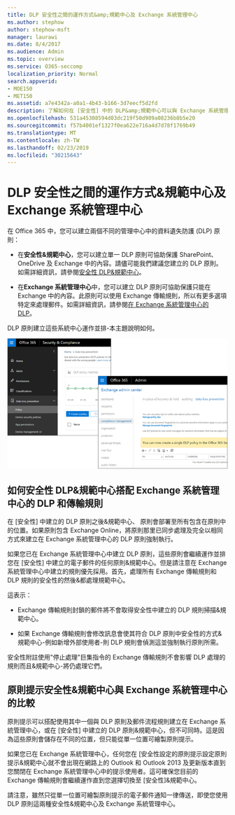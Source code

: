 ```yaml
---
title: DLP 安全性之間的運作方式&amp;規範中心及 Exchange 系統管理中心
ms.author: stephow
author: stephow-msft
manager: laurawi
ms.date: 8/4/2017
ms.audience: Admin
ms.topic: overview
ms.service: O365-seccomp
localization_priority: Normal
search.appverid:
- MOE150
- MET150
ms.assetid: a7e4342a-a0a1-4b43-b166-3d7eecf5d2fd
description: 了解如何在 [安全性] 中的 DLP&amp;規範中心可以與 Exchange 系統管理中心的 DLP 和傳輸規則搭配使用。
ms.openlocfilehash: 531a45308594d03dc219f50d989a08236b8b5e20
ms.sourcegitcommit: f57b4001ef1327f0ea622e716a4d7d78f1769b49
ms.translationtype: MT
ms.contentlocale: zh-TW
ms.lasthandoff: 02/23/2019
ms.locfileid: "30215643"
---
```

# <a name="how-dlp-works-between-the-security-amp-compliance-center-and-exchange-admin-center"></a>DLP 安全性之間的運作方式&amp;規範中心及 Exchange 系統管理中心

在 Office 365 中，您可以建立兩個不同的管理中心中的資料遺失防護 (DLP) 原則：
  
- 在**安全性&amp;規範中心**，您可以建立單一 DLP 原則可協助保護 SharePoint、 OneDrive 及 Exchange 中的內容。請儘可能我們建議您建立的 DLP 原則。如需詳細資訊，請參閱[安全性 DLP&amp;規範中心](data-loss-prevention-policies.md)。
    
- 在**Exchange 系統管理中心**中，您可以建立 DLP 原則可協助保護只能在 Exchange 中的內容。此原則可以使用 Exchange 傳輸規則，所以有更多選項特定來處理郵件。如需詳細資訊，請參閱[在 Exchange 系統管理中心的 DLP](https://go.microsoft.com/fwlink/?linkid=852311)。
    
DLP 原則建立這些系統中心運作並排-本主題說明如何。
  
![安全性和規範中心 」 及 Exchange 系統管理中心中的 DLP 頁面](media/d3eaa7e7-3b16-457b-bd9c-26707f7b584f.png)
  
## <a name="how-dlp-in-the-security-amp-compliance-center-works-with-dlp-and-transport-rules-in-the-exchange-admin-center"></a>如何安全性 DLP&amp;規範中心搭配 Exchange 系統管理中心的 DLP 和傳輸規則

在 [安全性] 中建立的 DLP 原則之後&amp;規範中心、 原則會部署至所有包含在原則中的位置。如果原則包含 Exchange Online，將原則那里已同步處理及完全以相同方式來建立在 Exchange 系統管理中心的 DLP 原則強制執行。 
  
如果您已在 Exchange 系統管理中心中建立 DLP 原則，這些原則會繼續運作並排您在 [安全性] 中建立的電子郵件的任何原則&amp;規範中心。但是請注意在 Exchange 系統管理中心中建立的規則優先採用。首先，處理所有 Exchange 傳輸規則和 DLP 規則的安全性的然後&amp;都處理規範中心。
  
這表示：
  
- Exchange 傳輸規則封鎖的郵件將不會取得安全性中建立的 DLP 規則掃描&amp;規範中心。
    
- 如果 Exchange 傳輸規則會修改訊息會使其符合 DLP 原則中安全性的方式&amp;規範中心-例如新增外部使用者-則 DLP 規則會偵測這並強制執行原則所需。
    
安全性附註使用"停止處理"巨集指令的 Exchange 傳輸規則不會影響 DLP 處理的規則而且&amp;規範中心-將仍處理它們。
  
## <a name="policy-tips-in-the-security-amp-compliance-center-vs-the-exchange-admin-center"></a>原則提示安全性&amp;規範中心與 Exchange 系統管理中心的比較

原則提示可以搭配使用其中一個與 DLP 原則及郵件流程規則建立在 Exchange 系統管理中心，或在 [安全性] 中建立的 DLP 原則&amp;規範中心，但不可同時。這是因為這些原則會儲存在不同的位置，但只能從單一位置可繪製原則提示。
  
如果您已在 Exchange 系統管理中心，任何您在 [安全性設定的原則提示設定原則提示&amp;規範中心就不會出現在網路上的 Outlook 和 Outlook 2013 及更新版本直到您關閉在 Exchange 系統管理中心中的提示使用者。這可確保您目前的 Exchange 傳輸規則會繼續運作直到您選擇切換至 [安全性]&amp;規範中心。
  
請注意，雖然只從單一位置可繪製原則提示的電子郵件通知一律傳送，即使您使用 DLP 原則這兩種安全性&amp;規範中心及 Exchange 系統管理中心。
  

